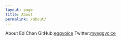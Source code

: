 ```yaml
---
layout: page
title: About
permalink: /about/
---
```


About Ed Chan
GitHub:[eggvoice](https://github.com/eggvoice)
Twitter:[myeggvoice](https://twitter.com/myeggvoice)
